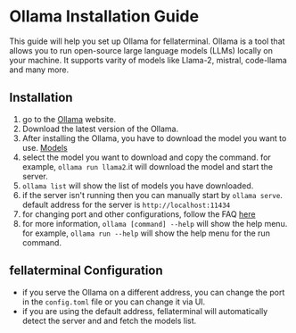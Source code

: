# Ollama Installation Guide

This guide will help you set up Ollama for fellaterminal. Ollama is a tool that allows you to run open-source large language models (LLMs) locally on your machine. It supports varity of models like Llama-2, mistral, code-llama and many more.

## Installation

1. go to the [Ollama](https://ollama.com) website.
2. Download the latest version of the Ollama.
3. After installing the Ollama, you have to download the model you want to use. [Models](https://ollama.com/library)
4. select the model you want to download and copy the command. for example, `ollama run llama2`.it will download the model and start the server. 
5. `ollama list` will show the list of models you have downloaded.
6. if the server isn't running then you can manually start by `ollama serve`. default address for the server is `http://localhost:11434`
7. for changing port and other configurations, follow the FAQ [here](https://github.com/ollama/ollama/blob/main/docs/faq.md)
8. for more information, `ollama [command] --help` will show the help menu. for example, `ollama run --help` will show the help menu for the run command.


## fellaterminal Configuration

- if you serve the Ollama on a different address, you can change the port in the `config.toml` file or you can change it via UI.
- if you are using the default address, fellaterminal will automatically detect the server and and fetch the models list.

